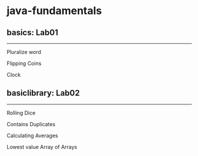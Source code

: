 # java-fundamentals

## basics: Lab01
---
Pluralize word

Flipping Coins

Clock


## basiclibrary: Lab02
---
Rolling Dice

Contains Duplicates

Calculating Averages

Lowest value Array of Arrays
